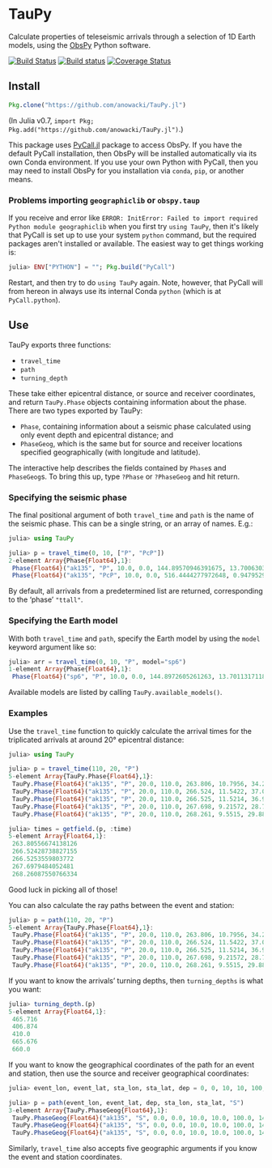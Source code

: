 # TauPy

Calculate properties of teleseismic arrivals through a selection of
1D Earth models, using the [ObsPy](https://github.com/obspy/obspy/wiki) Python software.

[![Build Status](https://travis-ci.org/anowacki/TauPy.jl.svg?branch=master)](https://travis-ci.org/anowacki/TauPy.jl)
[![Build status](https://ci.appveyor.com/api/projects/status/x0g14wuls8yp19tv/branch/master?svg=true)](https://ci.appveyor.com/project/AndyNowacki/taupy-jl/branch/master)
[![Coverage Status](https://coveralls.io/repos/github/anowacki/TauPy.jl/badge.svg?branch=master)](https://coveralls.io/github/anowacki/TauPy.jl?branch=master)

## Install

```julia
Pkg.clone("https://github.com/anowacki/TauPy.jl")
```

(In Julia v0.7, `import Pkg; Pkg.add("https://github.com/anowacki/TauPy.jl")`.)

This package uses [PyCall.jl](https://github.com/JuliaPy/PyCall.jl) package to
access ObsPy.  If you have the default PyCall installation, then ObsPy will be
installed automatically via its own Conda environment.  If you use your own
Python with PyCall, then you may need to install ObsPy for you installation
via `conda`, `pip`, or another means.

### Problems importing `geographiclib` or `obspy.taup`

If you receive and error like `ERROR: InitError: Failed to import required Python
module geographiclib` when you first try `using TauPy`, then it's likely that
PyCall is set up to use your system `python` command, but the required packages
aren't installed or available.  The easiest way to get things working is:

```julia
julia> ENV["PYTHON"] = ""; Pkg.build("PyCall")
```

Restart, and then try to do `using TauPy` again.  Note, however, that PyCall
will from hereon in always use its internal Conda `python` (which is at
`PyCall.python`).

## Use

TauPy exports three functions:

- `travel_time`
- `path`
- `turning_depth`

These take either epicentral distance, or source and receiver coordinates, and
return `TauPy.Phase` objects containing information about the phase.  There are
two types exported by TauPy:

- `Phase`, containing information about a seismic phase calculated using only
  event depth and epicentral distance; and
- `PhaseGeog`, which is the same but for source and receiver locations specified
  geographically (with longitude and latitude).

The interactive help describes the fields contained by `Phase`s and `PhaseGeog`s.
To bring this up, type `?Phase` or `?PhaseGeog` and hit return.

### Specifying the seismic phase

The final positional argument of both `travel_time` and `path` is the name of
the seismic phase.  This can be a single string, or an array of names.  E.g.:

```julia
julia> using TauPy

julia> p = travel_time(0, 10, ["P", "PcP"])
2-element Array{Phase{Float64},1}:
 Phase{Float64}("ak135", "P", 10.0, 0.0, 144.89570946391675, 13.700630345173362, 45.613198013389635, 45.613198013389635, Float64[], Float64[], Float64[])
 Phase{Float64}("ak135", "PcP", 10.0, 0.0, 516.4444277972648, 0.9479529695834205, 2.834193976594543, 2.834193976594543, Float64[], Float64[], Float64[]) 

```

By default, all arrivals from a predetermined list are returned, corresponding
to the &lsquo;phase&rsquo; `"ttall"`.

### Specifying the Earth model

With both `travel_time` and `path`, specify the Earth model by using the `model`
keyword argument like so:

```julia
julia> arr = travel_time(0, 10, "P", model="sp6")
1-element Array{Phase{Float64},1}:
 Phase{Float64}("sp6", "P", 10.0, 0.0, 144.8972605261263, 13.7011317118041, 45.61534012667141, 45.61534012667141, Float64[], Float64[], Float64[])

```

Available models are listed by calling `TauPy.available_models()`.

### Examples

Use the `travel_time` function to quickly calculate the arrival times for
the triplicated arrivals at around 20&deg; epicentral distance:

```julia
julia> using TauPy

julia> p = travel_time(110, 20, "P")
5-element Array{TauPy.Phase{Float64},1}:
 TauPy.Phase{Float64}("ak135", "P", 20.0, 110.0, 263.806, 10.7956, 34.2707, 52.6707, Float64[], Float64[], Float64[])
 TauPy.Phase{Float64}("ak135", "P", 20.0, 110.0, 266.524, 11.5422, 37.0166, 58.2286, Float64[], Float64[], Float64[])
 TauPy.Phase{Float64}("ak135", "P", 20.0, 110.0, 266.525, 11.5214, 36.9391, 58.063, Float64[], Float64[], Float64[]) 
 TauPy.Phase{Float64}("ak135", "P", 20.0, 110.0, 267.698, 9.21572, 28.731, 42.7498, Float64[], Float64[], Float64[]) 
 TauPy.Phase{Float64}("ak135", "P", 20.0, 110.0, 268.261, 9.5515, 29.8818, 44.7109, Float64[], Float64[], Float64[]) 

julia> times = getfield.(p, :time)
5-element Array{Float64,1}:
 263.80556674138126
 266.52428738827155
 266.5253559803772 
 267.6979484052481 
 268.26087550766334

```

Good luck in picking all of those!

You can also calculate the ray paths between the event and station:

```julia
julia> p = path(110, 20, "P")
5-element Array{TauPy.Phase{Float64},1}:
 TauPy.Phase{Float64}("ak135", "P", 20.0, 110.0, 263.806, 10.7956, 34.2707, 52.6707, Float64[], [0.0, 0.120381, 0.142296, 0.1643, 0.208576, 0.298225, 0.472472, 0.652408, 0.667963, 0.683563  …  19.8216, 19.8493, 19.8632, 19.8701, 19.877, 19.9267, 19.9634, 19.9817, 19.9909, 20.0001], [6261.0, 6251.0, 6249.19, 6247.37, 6243.74, 6236.44, 6222.49, 6208.41, 6207.2, 6206.0  …  6343.5, 6347.25, 6349.13, 6350.06, 6351.0, 6359.05, 6365.02, 6368.01, 6369.51, 6371.0])
 TauPy.Phase{Float64}("ak135", "P", 20.0, 110.0, 266.524, 11.5422, 37.0166, 58.2286, Float64[], [0.0, 0.148344, 0.175382, 0.202552, 0.257294, 0.368423, 0.585572, 0.811497, 0.831113, 0.850797  …  19.8016, 19.8328, 19.8484, 19.8562, 19.864, 19.9189, 19.9596, 19.9799, 19.99, 20.0001], [6261.0, 6251.0, 6249.19, 6247.37, 6243.74, 6236.44, 6222.49, 6208.41, 6207.2, 6206.0  …  6343.5, 6347.25, 6349.13, 6350.06, 6351.0, 6359.05, 6365.02, 6368.01, 6369.51, 6371.0])
 TauPy.Phase{Float64}("ak135", "P", 20.0, 110.0, 266.525, 11.5214, 36.9391, 58.063, Float64[], [0.0, 0.147386, 0.174248, 0.20124, 0.255622, 0.366009, 0.581664, 0.805968, 0.82544, 0.844979  …  19.7997, 19.8308, 19.8463, 19.854, 19.8618, 19.9165, 19.9571, 19.9773, 19.9875, 19.9976], [6261.0, 6251.0, 6249.19, 6247.37, 6243.74, 6236.44, 6222.49, 6208.41, 6207.2, 6206.0  …  6343.5, 6347.25, 6349.13, 6350.06, 6351.0, 6359.05, 6365.02, 6368.01, 6369.51, 6371.0]) 
 TauPy.Phase{Float64}("ak135", "P", 20.0, 110.0, 267.698, 9.21572, 28.731, 42.7498, Float64[], [0.0, 0.0847973, 0.100216, 0.115685, 0.146774, 0.209565, 0.331002, 0.455546, 0.466272, 0.47702  …  19.858, 19.8798, 19.8907, 19.8961, 19.9016, 19.9415, 19.971, 19.9858, 19.9931, 20.0005], [6261.0, 6251.0, 6249.19, 6247.37, 6243.74, 6236.44, 6222.49, 6208.41, 6207.2, 6206.0  …  6343.5, 6347.25, 6349.13, 6350.06, 6351.0, 6359.05, 6365.02, 6368.01, 6369.51, 6371.0])
 TauPy.Phase{Float64}("ak135", "P", 20.0, 110.0, 268.261, 9.5515, 29.8818, 44.7109, Float64[], [0.0, 0.0908228, 0.10734, 0.123913, 0.157226, 0.224534, 0.3548, 0.488528, 0.500051, 0.511599  …  19.8505, 19.8734, 19.8848, 19.8905, 19.8963, 19.9381, 19.9691, 19.9845, 19.9923, 20.0], [6261.0, 6251.0, 6249.19, 6247.37, 6243.74, 6236.44, 6222.49, 6208.41, 6207.2, 6206.0  …  6343.5, 6347.25, 6349.13, 6350.06, 6351.0, 6359.05, 6365.02, 6368.01, 6369.51, 6371.0])   

```

If you want to know the arrivals&rsquo; turning depths, then `turning_depths`
is what you want:

```julia
julia> turning_depth.(p)
5-element Array{Float64,1}:
 465.716
 406.874
 410.0  
 665.676
 660.0  

```

If you want to know the geographical coordinates of the path for an event and
station, then use the source and receiver geographical coordinates:

```julia
julia> event_lon, event_lat, sta_lon, sta_lat, dep = 0, 0, 10, 10, 100;

julia> p = path(event_lon, event_lat, dep, sta_lon, sta_lat, "S")
3-element Array{TauPy.PhaseGeog{Float64},1}:
 TauPy.PhaseGeog{Float64}("ak135", "S", 0.0, 0.0, 10.0, 10.0, 100.0, 14.106, 350.494, 24.1935, 48.835, 83.5499, Float64[], [0.0, 0.542449, 1.36541, 1.40396, 1.44327, 3.49073, 5.54737, 5.58703, 5.62594, 6.45806  …  9.8127, 9.83169, 9.84117, 9.85065, 9.88817, 9.9256, 9.96294, 9.98158, 9.99089, 10.0002], [0.0, 0.550792, 1.38607, 1.42518, 1.46506, 3.53789, 5.60619, 5.64589, 5.68482, 6.51558  …  9.81819, 9.83664, 9.84585, 9.85506, 9.89149, 9.92782, 9.96405, 9.98213, 9.99116, 10.0002], [6271.0, 6262.21, 6251.8, 6251.4, 6251.0, 6240.69, 6251.0, 6251.4, 6251.8, 6262.21  …  6347.25, 6349.13, 6350.06, 6351.0, 6356.0, 6361.0, 6366.0, 6368.5, 6369.75, 6371.0])                   
 TauPy.PhaseGeog{Float64}("ak135", "S", 0.0, 0.0, 10.0, 10.0, 100.0, 14.106, 364.733, 20.4703, 39.5658, 57.2195, Float64[], [0.0, 0.0878754, 0.192757, 0.19682, 0.200884, 0.315745, 0.431873, 0.52082, 0.666153, 0.762522  …  9.87896, 9.89135, 9.89753, 9.90372, 9.93078, 9.9578, 9.98476, 9.99822, 10.0049, 10.0117], [0.0, 0.0892309, 0.195729, 0.199855, 0.203982, 0.320611, 0.438522, 0.528832, 0.676382, 0.774215  …  9.88255, 9.89457, 9.90058, 9.90658, 9.93285, 9.95906, 9.98522, 9.99827, 10.0048, 10.0113], [6271.0, 6262.21, 6251.8, 6251.4, 6251.0, 6239.72, 6228.43, 6219.86, 6206.0, 6196.9  …  6347.25, 6349.13, 6350.06, 6351.0, 6356.0, 6361.0, 6366.0, 6368.5, 6369.75, 6371.0])
 TauPy.PhaseGeog{Float64}("ak135", "S", 0.0, 0.0, 10.0, 10.0, 100.0, 14.106, 364.855, 20.7161, 40.1367, 58.304, Float64[], [0.0, 0.0916586, 0.201103, 0.205344, 0.209587, 0.32951, 0.450821, 0.543782, 0.695759, 0.796594  …  9.86447, 9.87716, 9.8835, 9.88984, 9.91746, 9.94502, 9.97253, 9.98627, 9.99313, 9.99999], [0.0, 0.0930724, 0.204205, 0.208511, 0.212819, 0.334588, 0.457761, 0.552145, 0.706439, 0.808803  …  9.86848, 9.8808, 9.88695, 9.8931, 9.91991, 9.94667, 9.97336, 9.98668, 9.99334, 9.99999], [6271.0, 6262.21, 6251.8, 6251.4, 6251.0, 6239.72, 6228.43, 6219.86, 6206.0, 6196.9  …  6347.25, 6349.13, 6350.06, 6351.0, 6356.0, 6361.0, 6366.0, 6368.5, 6369.75, 6371.0])  

```

Similarly, `travel_time` also accepts five geographic arguments if you know the
event and station coordinates.
